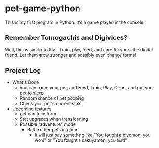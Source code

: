 # pet-game-python

This is my first program in Python. It's a game played in the console.

## Remember Tomogachis and Digivices?

Well, this is similar to that. Train, play, feed, and care for your little digital friend. Let them grow stronger and possibly even change forms!

## Project Log

- What's Done
  - you can name your pet, and Feed, Train, Play, Clean, and put your pet to sleep
  - Random chance of pet pooping
  - Check your pet's current stats
- Upcoming features
  - pet can transform
  - Stat upgrades when transforming
  - Possible "adventure" mode
    - Battle other pets in game
      - It will just say something like "You fought a biyomon, you won!" or "You fought a sakuyamon, you lost!"
